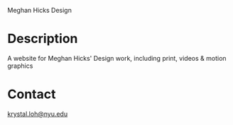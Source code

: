 Meghan Hicks Design

# Description

A website for Meghan Hicks' Design work, including print, videos & motion graphics

# Contact

krystal.loh@nyu.edu